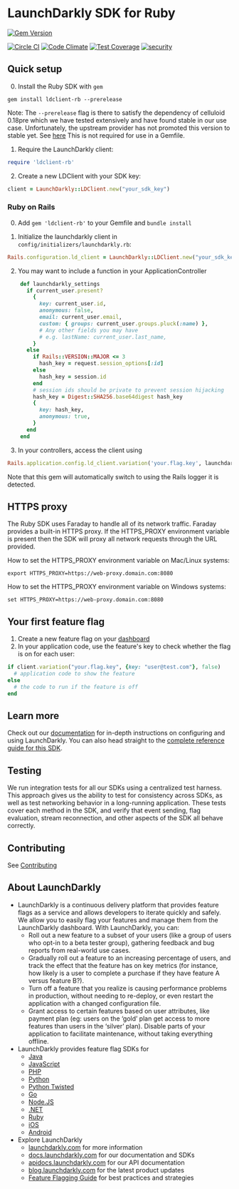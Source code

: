 LaunchDarkly SDK for Ruby
===========================

[![Gem Version](https://badge.fury.io/rb/ldclient-rb.svg)](http://badge.fury.io/rb/ldclient-rb)

[![Circle CI](https://circleci.com/gh/launchdarkly/ruby-client/tree/master.svg?style=svg)](https://circleci.com/gh/launchdarkly/ruby-client/tree/master)
[![Code Climate](https://codeclimate.com/github/launchdarkly/ruby-client/badges/gpa.svg)](https://codeclimate.com/github/launchdarkly/ruby-client)
[![Test Coverage](https://codeclimate.com/github/launchdarkly/ruby-client/badges/coverage.svg)](https://codeclimate.com/github/launchdarkly/ruby-client/coverage)
[![security](https://hakiri.io/github/launchdarkly/ruby-client/master.svg)](https://hakiri.io/github/launchdarkly/ruby-client/master)

Quick setup
-----------

0. Install the Ruby SDK with `gem`

```shell
gem install ldclient-rb --prerelease
```
Note: The `--prerelease` flag is there to satisfy the dependency of celluloid 0.18pre which we have tested extensively and have found stable in our use case.  Unfortunately, the upstream provider has not promoted this version to stable yet.   See [here](https://github.com/celluloid/celluloid/issues/762)  This is not required for use in a Gemfile.

1. Require the LaunchDarkly client:

```ruby
require 'ldclient-rb'
```

2. Create a new LDClient with your SDK key:

```ruby
client = LaunchDarkly::LDClient.new("your_sdk_key")
```

### Ruby on Rails

0.  Add `gem 'ldclient-rb'` to your Gemfile and `bundle install`

1.  Initialize the launchdarkly client in `config/initializers/launchdarkly.rb`:

```ruby
Rails.configuration.ld_client = LaunchDarkly::LDClient.new("your_sdk_key")
```

2.  You may want to include a function in your ApplicationController

```ruby
    def launchdarkly_settings
      if current_user.present?
        {
          key: current_user.id,
          anonymous: false,
          email: current_user.email,
          custom: { groups: current_user.groups.pluck(:name) },
          # Any other fields you may have
          # e.g. lastName: current_user.last_name,
        }
      else
        if Rails::VERSION::MAJOR <= 3
          hash_key = request.session_options[:id]
        else
          hash_key = session.id
        end
        # session ids should be private to prevent session hijacking
        hash_key = Digest::SHA256.base64digest hash_key
        {
          key: hash_key,
          anonymous: true,
        }
      end
    end
```

3.  In your controllers, access the client using

```ruby
Rails.application.config.ld_client.variation('your.flag.key', launchdarkly_settings, false)
```

Note that this gem will automatically switch to using the Rails logger it is detected.


HTTPS proxy
------------
The Ruby SDK uses Faraday to handle all of its network traffic. Faraday provides a built-in HTTPS proxy. If the HTTPS_PROXY environment variable is present then the SDK will proxy all network requests through the URL provided.

How to set the HTTPS_PROXY environment variable on Mac/Linux systems:
```
export HTTPS_PROXY=https://web-proxy.domain.com:8080
```


How to set the HTTPS_PROXY environment variable on Windows systems:
```
set HTTPS_PROXY=https://web-proxy.domain.com:8080
```


Your first feature flag
-----------------------

1. Create a new feature flag on your [dashboard](https://app.launchdarkly.com)
2. In your application code, use the feature's key to check whether the flag is on for each user:

```ruby
if client.variation("your.flag.key", {key: "user@test.com"}, false)
  # application code to show the feature
else
  # the code to run if the feature is off
end
```

Learn more
-----------

Check out our [documentation](http://docs.launchdarkly.com) for in-depth instructions on configuring and using LaunchDarkly. You can also head straight to the [complete reference guide for this SDK](http://docs.launchdarkly.com/docs/ruby-sdk-reference).

Testing
-------

We run integration tests for all our SDKs using a centralized test harness. This approach gives us the ability to test for consistency across SDKs, as well as test networking behavior in a long-running application. These tests cover each method in the SDK, and verify that event sending, flag evaluation, stream reconnection, and other aspects of the SDK all behave correctly.

Contributing
------------

See [Contributing](https://github.com/launchdarkly/ruby-client/blob/master/CONTRIBUTING.md)

About LaunchDarkly
-----------

* LaunchDarkly is a continuous delivery platform that provides feature flags as a service and allows developers to iterate quickly and safely. We allow you to easily flag your features and manage them from the LaunchDarkly dashboard.  With LaunchDarkly, you can:
    * Roll out a new feature to a subset of your users (like a group of users who opt-in to a beta tester group), gathering feedback and bug reports from real-world use cases.
    * Gradually roll out a feature to an increasing percentage of users, and track the effect that the feature has on key metrics (for instance, how likely is a user to complete a purchase if they have feature A versus feature B?).
    * Turn off a feature that you realize is causing performance problems in production, without needing to re-deploy, or even restart the application with a changed configuration file.
    * Grant access to certain features based on user attributes, like payment plan (eg: users on the ‘gold’ plan get access to more features than users in the ‘silver’ plan). Disable parts of your application to facilitate maintenance, without taking everything offline.
* LaunchDarkly provides feature flag SDKs for
    * [Java](http://docs.launchdarkly.com/docs/java-sdk-reference "Java SDK")
    * [JavaScript](http://docs.launchdarkly.com/docs/js-sdk-reference "LaunchDarkly JavaScript SDK")
    * [PHP](http://docs.launchdarkly.com/docs/php-sdk-reference "LaunchDarkly PHP SDK")
    * [Python](http://docs.launchdarkly.com/docs/python-sdk-reference "LaunchDarkly Python SDK")
    * [Python Twisted](http://docs.launchdarkly.com/docs/python-twisted-sdk-reference "LaunchDarkly Python Twisted SDK")
    * [Go](http://docs.launchdarkly.com/docs/go-sdk-reference "LaunchDarkly Go SDK")
    * [Node.JS](http://docs.launchdarkly.com/docs/node-sdk-reference "LaunchDarkly Node SDK")
    * [.NET](http://docs.launchdarkly.com/docs/dotnet-sdk-reference "LaunchDarkly .Net SDK")
    * [Ruby](http://docs.launchdarkly.com/docs/ruby-sdk-reference "LaunchDarkly Ruby SDK")
    * [iOS](http://docs.launchdarkly.com/docs/ios-sdk-reference "LaunchDarkly iOS SDK")
    * [Android](http://docs.launchdarkly.com/docs/android-sdk-reference "LaunchDarkly Android SDK")
* Explore LaunchDarkly
    * [launchdarkly.com](http://www.launchdarkly.com/ "LaunchDarkly Main Website") for more information
    * [docs.launchdarkly.com](http://docs.launchdarkly.com/  "LaunchDarkly Documentation") for our documentation and SDKs
    * [apidocs.launchdarkly.com](http://apidocs.launchdarkly.com/  "LaunchDarkly API Documentation") for our API documentation
    * [blog.launchdarkly.com](http://blog.launchdarkly.com/  "LaunchDarkly Blog Documentation") for the latest product updates
    * [Feature Flagging Guide](https://github.com/launchdarkly/featureflags/  "Feature Flagging Guide") for best practices and strategies
